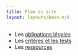 ```yaml
---
title: Plan du site
layout: layouts/base.njk
---
```


- Les [obligations légales](/obligations/)
- Les [critères et les tests](/criteres-et-tests/)
- Les [ressources](/ressources/)
